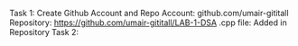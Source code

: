 Task 1: Create Github Account and Repo
    Account: github.com/umair-gititall
    Repository: https://github.com/umair-gititall/LAB-1-DSA
    .cpp file: Added in Repository
Task 2: 